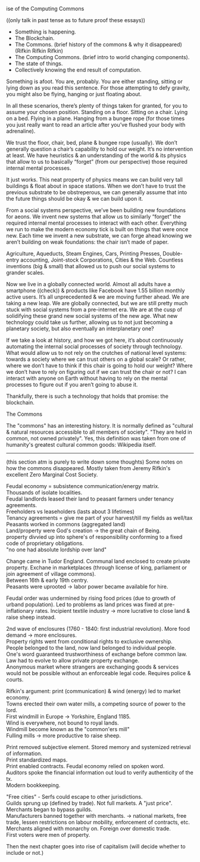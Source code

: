 ise of the Computing Commons

((only talk in past tense as to future proof these essays))

- Something is happening.
- The Blockchain.
- The Commons. (brief history of the commons & why it disappeared) (Rifkin Rifkin Rifkin)
- The Computing Commons. (brief intro to world changing components).
- The state of things.
- Collectively knowing the end result of computation.

Something is afoot. You are, probably. You are either standing, sitting or lying down as you read this sentence. For those attempting to defy gravity, you might also be flying, hanging or just floating about.

In all these scenarios, there’s plenty of things taken for granted, for you to assume your chosen position. Standing on a floor. Sitting on a chair. Lying on a bed. Flying in a plane. Hanging from a bungee rope (for those times you just really want to read an article after you’ve flushed your body with adrenaline).

We trust the floor, chair, bed, plane & bungee rope (usually). We don’t generally question a chair’s capability to hold our weight. It’s no intervention at least. We have heuristics & an understanding of the world & its physics that allow to us to basically “forget” (from our perspective) those required internal mental processes.

It just works. This neat property of physics means we can build very tall buildings & float about in space stations. When we don’t have to trust the previous substrate to be obstreperous, we can generally assume that into the future things should be okay & we can build upon it.

From a social systems perspective, we’ve been building new foundations for aeons. We invent new systems that allow us to similarly “forget” the required internal mental processes to interact with each other. Everything we run to make the modern economy tick is built on things that were once new. Each time we invent a new substrate, we can forge ahead knowing we aren’t building on weak foundations: the chair isn’t made of paper.

Agriculture, Aqueducts, Steam Engines, Cars, Printing Presses, Double-entry accounting, Joint-stock Corporations, Cities & the Web. Countless inventions (big & small) that allowed us to push our social systems to grander scales.

Now we live in a globally connected world. Almost all adults have a smartphone ((check)) & products like Facebook have 1.55 billion monthly active users. It’s all unprecedented & we are moving further ahead. We are taking a new leap. We are globally connected, but we are still pretty much stuck with social systems from a pre-internet era. We are at the cusp of solidifying these grand new social systems of the new age. What new technology could take us further, allowing us to not just becoming a planetary society, but also eventually an interplanetary one?

If we take a look at history, and how we got here, it’s about continuously automating the internal social processes of society through technology. What would allow us to not rely on the crutches of national level systems: towards a society where we can trust others on a global scale? Or rather, where we don’t have to think if this chair is going to hold our weight? Where we don’t have to rely on figuring out if we can trust the chair or not? I can interact with anyone on Earth without having to rely on the mental processes to figure out if you aren’t going to abuse it.

Thankfully, there is such a technology that holds that promise: the blockchain.

The Commons

The "commons" has an interesting history. It is normally defined as "cultural & natural resources accessible to all members of society". "They are held in common, not owned privately". Yes, this definition was taken from one of humanity's greatest cultural common goods: Wikipedia itself.

---
(this section atm is purely to write down some thoughts)
Some notes on how the commons disappeared. Mostly taken from Jeremy Rifkin's excellent Zero Marginal Cost Society.

Feudal economy = subsistence communication/energy matrix.  
Thousands of isolate localities.  
Feudal landlords leased their land to peasant farmers under tenancy agreements.  
Freeholders vs leaseholders (lasts about 3 lifetimes)  
Tenancy agreements = give me part of your harvest/till my fields as well/tax  
Peasants worked in commons (aggregated land)  
Land/property were God's creation -> the great chain of Being.  
property divvied up into sphere's of responsibility conforming to a fixed code of proprietary obligations.  
"no one had absolute lordship over land"  

Change came in Tudor England. Communal land enclosed to create private property. Exchane in marketplaces (through license of king, parliament or join agreement of village commons).  
Between 16th & early 19th centry.  
Peasants were uprooted -> labor power became available for hire.  

Feudal order was undermined by rising food prices (due to growth of urband population). Led to problems as land prices was fixed at pre-inflationary rates. Incipient textile industry -> more lucrative to close land & raise sheep instead.  

2nd wave of enclosures (1760 - 1840: first industrial revolution). More food demand -> more enclosures.  
Property rights went from conditional rights to exclusive ownership.  
People belonged to the land, now land belonged to individual people.  
One's word guaranteed trustworthiness of exchange before common law. Law had to evolve to allow private property exchange.  
Anonymous market where strangers are exchanging goods & services would not be possible without an enforceable legal code.
Requires police & courts.  

Rifkin's argument: print (communication) & wind (energy) led to market economy.  
Towns erected their own water mills, a competing source of power to the lord.  
First windmill in Europe -> Yorkshire, England 1185.  
Wind is everywhere, not bound to royal lands.  
Windmill become known as the "common'ers mill"  
Fulling mills -> more productive to raise sheep.  

Print removed subjective element. Stored memory and systemized retrieval of information.  
Print standardized maps.  
Print enabled contracts. Feudal economy relied on spoken word.  
Auditors spoke the financial information out loud to verify authenticity of the tx.  
Modern bookkeeping.  

"Free cities" - Serfs could escape to other jurisdictions.  
Guilds sprung up (defined by trade). Not full markets. A "just price".  
Merchants began to bypass guilds.  
Manufacturers banned together with merchants. -> national markets, free trade, lessen restrictions on labour mobility, enforcement of contracts, etc.  
Merchants aligned with monarchy on. Foreign over domestic trade.  
First voters were men of property.  

Then the next chapter goes into rise of capitalism (will decide whether to include or not.)  
